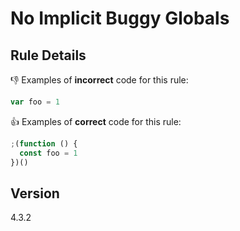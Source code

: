 # No Implicit Buggy Globals

## Rule Details

👎 Examples of **incorrect** code for this rule:

```js
var foo = 1
```

👍 Examples of **correct** code for this rule:

```js
;(function () {
  const foo = 1
})()
```

## Version

4.3.2
